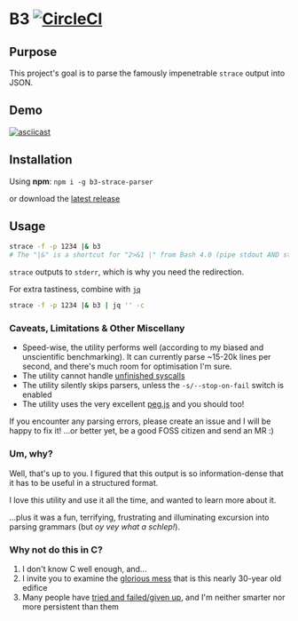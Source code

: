 # B3 [![CircleCI](https://img.shields.io/circleci/project/github/dannykopping/b3/master.svg?logo=b3&style=flat)](https://circleci.com/gh/dannykopping/b3/tree/master)

## Purpose

This project's goal is to parse the famously impenetrable `strace` output into JSON.

## Demo

[![asciicast](https://asciinema.org/a/226608.svg)](https://asciinema.org/a/226608)

## Installation

Using **npm**: `npm i -g b3-strace-parser`

or download the [latest release](https://github.com/dannykopping/b3/releases)

## Usage

```bash
strace -f -p 1234 |& b3
# The "|&" is a shortcut for "2>&1 |" from Bash 4.0 (pipe stdout AND stderr to next program)
```

`strace` outputs to `stderr`, which is why you need the redirection.

For extra tastiness, combine with [`jq`](https://stedolan.github.io/jq/)

```bash
strace -f -p 1234 |& b3 | jq '' -c
```

### Caveats, Limitations & Other Miscellany

 - Speed-wise, the utility performs well (according to my biased and unscientific benchmarking). It can currently parse ~15-20k lines per second, and there's much room for optimisation I'm sure.
 - The utility cannot handle [unfinished syscalls](http://www.man7.org/linux/man-pages/man1/strace.1.html#DESCRIPTION)
 - The utility silently skips parsers, unless the `-s/--stop-on-fail` switch is enabled
 - The utility uses the very excellent [peg.js](https://pegjs.org/) and you should too!
 
If you encounter any parsing errors, please create an issue and I will be happy to fix it! ...or better yet, be a good FOSS citizen and send an MR :)

### Um, why?

Well, that's up to you. I figured that this output is so information-dense that it has to be useful in a structured format.

I love this utility and use it all the time, and wanted to learn more about it.

...plus it was a fun, terrifying, frustrating and illuminating excursion into parsing grammars (but _oy vey what a schlep!_).

### Why not do this in C?

  1. I don't know C well enough, and...
  2. I invite you to examine the [glorious mess](https://github.com/strace/strace/search?q=tprintf&unscoped_q=tprintf) that is this nearly 30-year old edifice
  3. Many people have [tried and failed/given up](https://www.mail-archive.com/search?l=strace-devel%40lists.sourceforge.net&q=json&submit.x=0&submit.y=0), and I'm neither smarter nor more persistent than them
